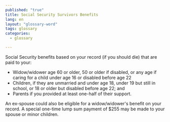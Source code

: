 ```yaml
---
published: "true"
title: Social Security Survivors Benefits
lang: en
layout: "glossary-word"
tags: glossary
categories: 
  - glossary

---
```


Social Security benefits based on your record (if you should die) that are paid to your:

* Widow/widower age 60 or older, 50 or older if disabled, or any age if caring for a child under age 16 or disabled before age 22
* Children, if they are unmarried and under age 18, under 19 but still in school, or 18 or older but disabled before age 22; and
* Parents if you provided at least one-half of their support.

An ex-spouse could also be eligible for a widow/widower's benefit on your record. A special one-time lump sum payment of $255 may be made to your spouse or minor children.
